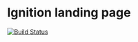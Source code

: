 # Ignition landing page
[![Build Status](https://travis-ci.org/tchupp/ignition-landing.svg?branch=master)](https://travis-ci.org/tchupp/ignition-landing)
